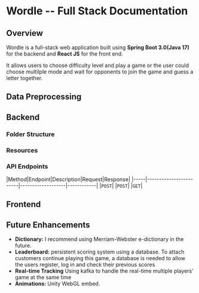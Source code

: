 # Wordle -- Full Stack Documentation


## Overview
Wordle is a full-stack web application built using **Spring Boot 3.0(Java 17)** for the backend and
**React JS** for the front end. <br>

It allows users to choose difficulty level and play a game or the user could choose multilple mode and
wait for opponents to join the game and guess a letter together.


## Data Preprocessing






## Backend

### Folder Structure



### Resources




### API Endpoints

|Method|Endpoint|Description|Request|Response|
|-----|------------------------|-------------------|------------|
|`POST`|
|`POST`|
|`GET`|


## Frontend


## Future Enhancements

-   **Dictionary:** I recommend using Merriam-Webster e-dictionary in the future.
-   **Leaderboard:** persistent scoring system using a database. To attach customers continue playing this game, a database is needed to allow the users register, log in and check their previous scores
-   **Real-time Tracking** Using kafka to handle the real-time multiple players' game at the same time
-   **Animations:** Unity WebGL embed.
